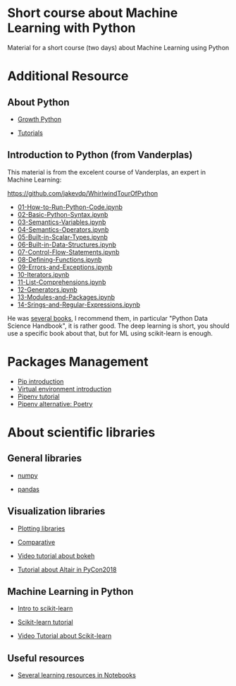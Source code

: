 # Short course about Machine Learning with Python

Material for a short course (two days) about Machine Learning using Python


# Additional Resource

## About Python

- [Growth Python](https://stackoverflow.blog/2017/09/06/incredible-growth-python/)

- [Tutorials](https://pypl.github.io/PYPL.html)
  
## Introduction to Python (from Vanderplas)

This material is from the excelent course of Vanderplas, an expert in Machine
Learning:

https://github.com/jakevdp/WhirlwindTourOfPython

- [01-How-to-Run-Python-Code.ipynb](https://github.com/jakevdp/WhirlwindTourOfPython/blob/master/01-How-to-Run-Python-Code.ipynb)
- [02-Basic-Python-Syntax.ipynb](https://github.com/jakevdp/WhirlwindTourOfPython/blob/master/02-Basic-Python-Syntax.ipynb)
- [03-Semantics-Variables.ipynb](https://github.com/jakevdp/WhirlwindTourOfPython/blob/master/03-Semantics-Variables.ipynb)
- [04-Semantics-Operators.ipynb](https://github.com/jakevdp/WhirlwindTourOfPython/blob/master/04-Semantics-Operators.ipynb)
- [05-Built-in-Scalar-Types.ipynb](https://github.com/jakevdp/WhirlwindTourOfPython/blob/master/05-Built-in-Scalar-Types.ipynb)
- [06-Built-in-Data-Structures.ipynb](https://github.com/jakevdp/WhirlwindTourOfPython/blob/master/06-Built-in-Data-Structures.ipynb)
- [07-Control-Flow-Statements.ipynb](https://github.com/jakevdp/WhirlwindTourOfPython/blob/master/07-Control-Flow-Statements.ipynb)
- [08-Defining-Functions.ipynb](https://github.com/jakevdp/WhirlwindTourOfPython/blob/master/08-Defining-Functions.ipynb)
- [09-Errors-and-Exceptions.ipynb](https://github.com/jakevdp/WhirlwindTourOfPython/blob/master/09-Errors-and-Exceptions.ipynb)
- [10-Iterators.ipynb](https://github.com/jakevdp/WhirlwindTourOfPython/blob/master/10-Iterators.ipynb)
- [11-List-Comprehensions.ipynb](https://github.com/jakevdp/WhirlwindTourOfPython/blob/master/11-List-Comprehensions.ipynb)
- [12-Generators.ipynb](https://github.com/jakevdp/WhirlwindTourOfPython/blob/master/12-Generators.ipynb)
- [13-Modules-and-Packages.ipynb](https://github.com/jakevdp/WhirlwindTourOfPython/blob/master/13-Modules-and-Packages.ipynb)
- [14-Srings-and-Regular-Expressions.ipynb](https://github.com/jakevdp/WhirlwindTourOfPython/blob/master/14-Strings-and-Regular-Expressions.ipynb)

He was [several books](https://jakevdp.github.io/pages/about.html), I recommend
them, in particular "Python Data Science Handbook", it is rather good. The deep
learning is short, you should use a specific book about that, but for ML using
scikit-learn is enough.

# Packages Management

- [Pip introduction](https://www.dabapps.com/blog/introduction-to-pip-and-virtualenv-python/)
- [Virtual environment introduction](http://docs.python-guide.org/en/latest/dev/virtualenvs/)
- [Pipenv tutorial](https://www.youtube.com/watch?v=GBQAKldqgZs)
- [Pipenv alternative: Poetry](https://poetry.eustace.io/)

# About scientific libraries

## General libraries ##

- [numpy](https://docs.scipy.org/doc/numpy-dev/user/quickstart.html)

- [pandas](http://pandas.pydata.org/pandas-docs/stable/10min.html)

## Visualization libraries ##

- [Plotting libraries](https://blog.modeanalytics.com/python-data-visualization-libraries/)

- [Comparative](https://dsaber.com/2016/10/02/a-dramatic-tour-through-pythons-data-visualization-landscape-including-ggplot-and-altair/)

- [Video tutorial about bokeh](https://www.youtube.com/watch?v=EQCtGIdA0nE)

- [Tutorial about Altair in PyCon2018](https://www.youtube.com/watch?v=ms29ZPUKxbU)

## Machine Learning in Python ##

- [Intro to scikit-learn](https://www.oreilly.com/ideas/intro-to-scikit-learn)

- [Scikit-learn tutorial](http://nbviewer.jupyter.org/github/jakevdp/sklearn_tutorial/blob/master/notebooks/Index.ipynb)

- [Video Tutorial about Scikit-learn](https://www.youtube.com/watch?v=HC0J_SPm9co)

## Useful resources

- [Several learning resources in Notebooks](https://github.com/jupyter/jupyter/wiki/A-gallery-of-interesting-Jupyter-Notebooks)
